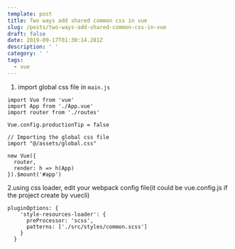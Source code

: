 ```yaml
---
template: post
title: Two ways add shared common css in vue
slug: /posts/two-ways-add-shared-common-css-in-vue
draft: false
date: 2019-09-17T01:30:14.281Z
description: ' '
category: ' '
tags:
  - vue
---
```

1. import global css file in `main.js`

```
import Vue from 'vue'
import App from './App.vue'
import router from './routes'

Vue.config.productionTip = false

// Importing the global css file
import "@/assets/global.css"

new Vue({
  router,
  render: h => h(App)
}).$mount('#app')
```

2.using css loader, edit your webpack config file(it could be vue.config.js if the project create by vuecli)

```
pluginOptions: {
    'style-resources-loader': {
      preProcessor: 'scss',
      patterns: ['./src/styles/common.scss']
    }
  }
```
